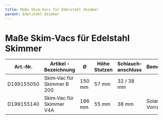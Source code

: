 ```yaml
---
title: Maße Skim-Vacs für Edelstahl Skimmer
parent: Edelstahl Skimmer
---
```


# Maße Skim-Vacs für Edelstahl Skimmer

|Art.‐Nr.|Artikel ‐ Bezeichnung|Ø|Höhe Stutzen|Schlauch‐anschluss|Bemerkungen|
|---|---|---|---|---|---|
|D199155050|Skim‐Vac für Skimmer B 200|150 mm|57 mm|32 / 38 mm| |
|D199155140|Skim‐Vac für Skimmer V4A|186 mm|55 mm|38 mm|Solange Vorrat reicht|
